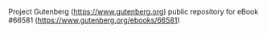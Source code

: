 Project Gutenberg (https://www.gutenberg.org) public repository for
eBook #66581 (https://www.gutenberg.org/ebooks/66581)
